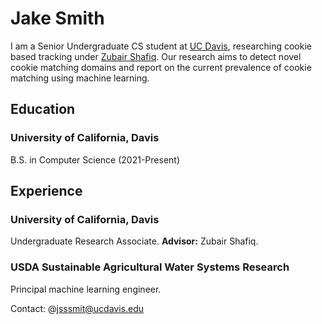 # Jake Smith
I am a Senior Undergraduate CS student at [UC Davis](https://cs.ucdavis.edu), researching cookie based tracking under [Zubair Shafiq](https://web.cs.ucdavis.edu/~zubair/index.html). Our research aims to detect novel cookie matching domains and report on the current prevalence of cookie matching using machine learning.   

## Education
### University of California, Davis
B.S. in Computer Science (2021-Present)

## Experience
### University of California, Davis
Undergraduate Research Associate. **Advisor:** Zubair Shafiq.

### USDA Sustainable Agricultural Water Systems Research
Principal machine learning engineer.


Contact: @jsssmit@ucdavis.edu
